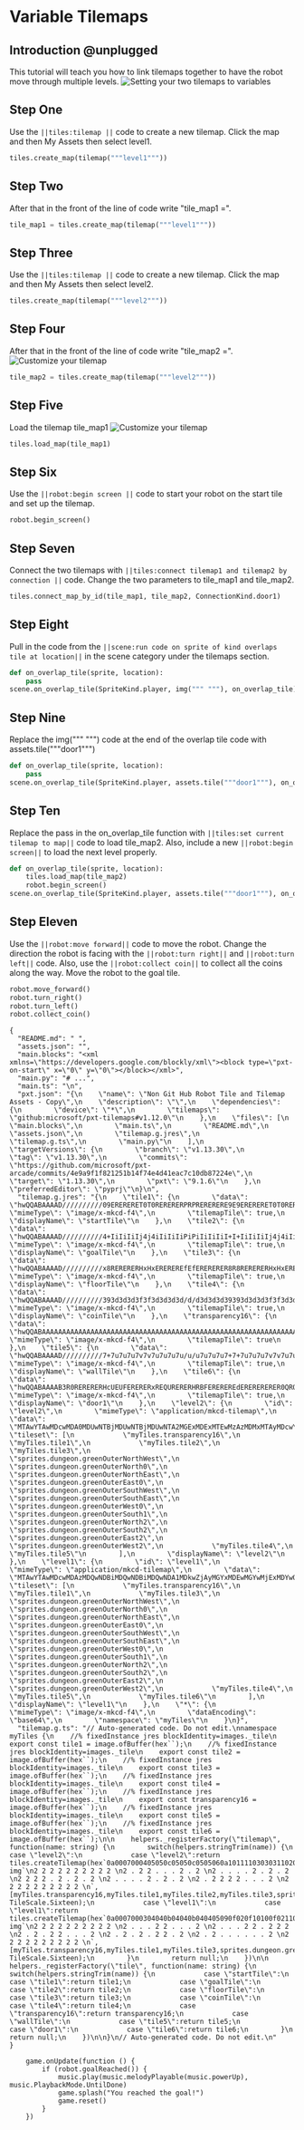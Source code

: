 # Variable Tilemaps

## Introduction @unplugged

This tutorial will teach you how to link tilemaps together to have the robot move through multiple levels.
![Setting your two tilemaps to variables](https://raw.githubusercontent.com/MrDGuy/pxt-skillmap-robot-test-2/main/docs/static/variables-tilemaps-1.png "Variable Tilemaps" )

## Step One

Use the ``||tiles:tilemap ||`` code to create a new tilemap. Click the map and then My Assets then select level1.

```python
tiles.create_map(tilemap("""level1"""))
```

## Step Two

After that in the front of the line of code write "tile_map1 =".

```python
tile_map1 = tiles.create_map(tilemap("""level1"""))
```

## Step Three

Use the ``||tiles:tilemap ||`` code to create a new tilemap. Click the map and then My Assets then select level2.

```python
tiles.create_map(tilemap("""level2"""))
```

## Step Four

After that in the front of the line of code write "tile_map2 =".
![Customize your tilemap](https://raw.githubusercontent.com/MrDGuy/pxt-skillmap-robot-test-2/main/docs/static/variables-tilemaps-1.png "Customize Tilemap" )

```python
tile_map2 = tiles.create_map(tilemap("""level2"""))
```

## Step Five

Load the tilemap tile_map1
![Customize your tilemap](https://raw.githubusercontent.com/MrDGuy/pxt-skillmap-robot-test-2/main/docs/static/variables-tilemaps-2.gif "Customize Tilemap" )

```python
tiles.load_map(tile_map1)
```

## Step Six

Use the ``||robot:begin screen ||`` code to start your robot on the start tile and set up the tilemap.

```python
robot.begin_screen()
```

## Step Seven

Connect the two tilemaps with ``||tiles:connect tilemap1 and tilemap2 by connection ||`` code.  Change the two parameters to tile_map1 and tile_map2.

```python
tiles.connect_map_by_id(tile_map1, tile_map2, ConnectionKind.door1)
```

## Step Eight

Pull in the code from the ``||scene:run code on sprite of kind overlaps tile at location||`` in the scene category under the tilemaps section.

```python
def on_overlap_tile(sprite, location):
    pass
scene.on_overlap_tile(SpriteKind.player, img(""" """), on_overlap_tile)
```

## Step Nine

Replace the img(""" """) code at the end of the overlap tile code with assets.tile("""door1""")

```python
def on_overlap_tile(sprite, location):
    pass
scene.on_overlap_tile(SpriteKind.player, assets.tile("""door1"""), on_overlap_tile)
```

## Step Ten

Replace the pass in the on_overlap_tile function with ``||tiles:set current tilemap to map||`` code to load tile_map2. Also, include a new ``||robot:begin screen||`` to load the next level properly.

```python
def on_overlap_tile(sprite, location):
    tiles.load_map(tile_map2)
    robot.begin_screen()
scene.on_overlap_tile(SpriteKind.player, assets.tile("""door1"""), on_overlap_tile)
```

## Step Eleven

Use the ``||robot:move forward||`` code to move the robot. Change the direction the robot is facing with the ``||robot:turn right||`` and ``||robot:turn left||`` code.  Also, use the ``||robot:collect coin||`` to collect all the coins along the way. Move the robot to the goal tile.

```python
robot.move_forward()
robot.turn_right()
robot.turn_left()
robot.collect_coin()
```



```assetjson
{
  "README.md": " ",
  "assets.json": "",
  "main.blocks": "<xml xmlns=\"https://developers.google.com/blockly/xml\"><block type=\"pxt-on-start\" x=\"0\" y=\"0\"></block></xml>",
  "main.py": "# ...",
  "main.ts": "\n",
  "pxt.json": "{\n    \"name\": \"Non Git Hub Robot Tile and Tilemap Assets - Copy\",\n    \"description\": \"\",\n    \"dependencies\": {\n        \"device\": \"*\",\n        \"tilemaps\": \"github:microsoft/pxt-tilemaps#v1.12.0\"\n    },\n    \"files\": [\n        \"main.blocks\",\n        \"main.ts\",\n        \"README.md\",\n        \"assets.json\",\n        \"tilemap.g.jres\",\n        \"tilemap.g.ts\",\n        \"main.py\"\n    ],\n    \"targetVersions\": {\n        \"branch\": \"v1.13.30\",\n        \"tag\": \"v1.13.30\",\n        \"commits\": \"https://github.com/microsoft/pxt-arcade/commits/4e9a9f1f821251b14f74e4d41eac7c10db87224e\",\n        \"target\": \"1.13.30\",\n        \"pxt\": \"9.1.6\"\n    },\n    \"preferredEditor\": \"pyprj\"\n}\n",
  "tilemap.g.jres": "{\n    \"tile1\": {\n        \"data\": \"hwQQABAAAAD//////////09ERERERET0T0RERERERPRPRERERERE9E9ERERERET0T0RERERERPRPRERERERE9E9ERERERET0T0RERERERPRPRERERERE9E9ERERERET0T0RERERERPRPRERERERE9E9ERERERET0T0RERERERPT//////////w==\",\n        \"mimeType\": \"image/x-mkcd-f4\",\n        \"tilemapTile\": true,\n        \"displayName\": \"startTile\"\n    },\n    \"tile2\": {\n        \"data\": \"hwQQABAAAAD//////////4+IiIiIiIj4j4iIiIiIiPiPiIiIiIiI+I+IiIiIiIj4j4iIiIiIiPiPiIiIiIiI+I+IiIiIiIj4j4iIiIiIiPiPiIiIiIiI+I+IiIiIiIj4j4iIiIiIiPiPiIiIiIiI+I+IiIiIiIj4j4iIiIiIiPj//////////w==\",\n        \"mimeType\": \"image/x-mkcd-f4\",\n        \"tilemapTile\": true,\n        \"displayName\": \"goalTile\"\n    },\n    \"tile3\": {\n        \"data\": \"hwQQABAAAAD//////////x8RERERERHxHxEREREREfEfERERERER8R8RERERERHxHxEREREREfEfERERERER8R8RERERERHxHxEREREREfEfERERERER8R8RERERERHxHxEREREREfEfERERERER8R8RERERERHxHxEREREREfH//////////w==\",\n        \"mimeType\": \"image/x-mkcd-f4\",\n        \"tilemapTile\": true,\n        \"displayName\": \"floorTile\"\n    },\n    \"tile4\": {\n        \"data\": \"hwQQABAAAAD//////////393d3d3d3f3f3d3d3d3d/d/d3d3d3d39393d3d3d3f3f3d3d3d3d/d/d3d3d3d39393d3d3d3f3f3d3d3d3d/d/d3d3d3d39393d3d3d3f3f3d3d3d3d/d/d3d3d3d39393d3d3d3f3f3d3d3d3d/f//////////w==\",\n        \"mimeType\": \"image/x-mkcd-f4\",\n        \"tilemapTile\": true,\n        \"displayName\": \"coinTile\"\n    },\n    \"transparency16\": {\n        \"data\": \"hwQQABAAAAAAAAAAAAAAAAAAAAAAAAAAAAAAAAAAAAAAAAAAAAAAAAAAAAAAAAAAAAAAAAAAAAAAAAAAAAAAAAAAAAAAAAAAAAAAAAAAAAAAAAAAAAAAAAAAAAAAAAAAAAAAAAAAAAAAAAAAAAAAAAAAAAAAAAAAAAAAAAAAAAAAAAAAAAAAAA==\",\n        \"mimeType\": \"image/x-mkcd-f4\",\n        \"tilemapTile\": true\n    },\n    \"tile5\": {\n        \"data\": \"hwQQABAAAAD//////////7+7u7u7u7v7v7u7u7u7u/u/u7u7u7u7+7+7u7u7u7v7v7u7u7u7u/u/u7u7u7u7+7+7u7u7u7v7v7u7u7u7u/u/u7u7u7u7+7+7u7u7u7v7v7u7u7u7u/u/u7u7u7u7+7+7u7u7u7v7v7u7u7u7u/v//////////w==\",\n        \"mimeType\": \"image/x-mkcd-f4\",\n        \"tilemapTile\": true,\n        \"displayName\": \"wallTile\"\n    },\n    \"tile6\": {\n        \"data\": \"hwQQABAAAAB3R0RERERERHcUEUFERERERxREQURERERHRBFEREREREdERERERERER0QRQURERERHREFBREREREdEEUFEQUFER0RERBQRQURHRBFBRERBREdEQUFERERER0QRQURERERHREREREREREdEEUFEREREd0RBRERERER3R0RERERERA==\",\n        \"mimeType\": \"image/x-mkcd-f4\",\n        \"tilemapTile\": true,\n        \"displayName\": \"door1\"\n    },\n    \"level2\": {\n        \"id\": \"level2\",\n        \"mimeType\": \"application/mkcd-tilemap\",\n        \"data\": \"MTAwYTAwMDcwMDA0MDUwNTBjMDUwNTBjMDUwNTA2MGExMDExMTEwMzAzMDMxMTAyMDcwYTAzMDMwMzAzMTExMDExMDMwNzBmMTExMTExMDMxMTAzMTExMDBlMGEwMzAzMDMwMzExMTAxMTEwMDcwYTAxMTExMTExMTEwMzEwMTAwNzA5MGIwYjBkMGIwYjBkMGIwYjA4MjIyMjIyMjIyMjAyMjIwMDIwMjAwMjAwMjAyMDIwMjIyMjIwMjAyMDAyMDAyMDIwMjAwMjIyMjIwMDIwMjIyMjIyMjIyMg==\",\n        \"tileset\": [\n            \"myTiles.transparency16\",\n            \"myTiles.tile1\",\n            \"myTiles.tile2\",\n            \"myTiles.tile3\",\n            \"sprites.dungeon.greenOuterNorthWest\",\n            \"sprites.dungeon.greenOuterNorth0\",\n            \"sprites.dungeon.greenOuterNorthEast\",\n            \"sprites.dungeon.greenOuterEast0\",\n            \"sprites.dungeon.greenOuterSouthWest\",\n            \"sprites.dungeon.greenOuterSouthEast\",\n            \"sprites.dungeon.greenOuterWest0\",\n            \"sprites.dungeon.greenOuterSouth1\",\n            \"sprites.dungeon.greenOuterNorth2\",\n            \"sprites.dungeon.greenOuterSouth2\",\n            \"sprites.dungeon.greenOuterEast2\",\n            \"sprites.dungeon.greenOuterWest2\",\n            \"myTiles.tile4\",\n            \"myTiles.tile5\"\n        ],\n        \"displayName\": \"level2\"\n    },\n    \"level1\": {\n        \"id\": \"level1\",\n        \"mimeType\": \"application/mkcd-tilemap\",\n        \"data\": \"MTAwYTAwMDcwMDAzMDQwNDBiMDQwNDBiMDQwNDA1MDkwZjAyMGYxMDEwMGYwMjExMDYwOTAyMDIwMjEwMTAwZjEwMTAwNjBlMDIxMDAyMTAxMDBmMDIwMjBkMDkwMjEwMDIxMDBmMTAxMDAyMDYwOTAxMTAwMjAyMDIwZjAyMDIwNjA4MGEwYTBjMGEwYTBjMGEwYTA3MjIyMjIyMjIyMjAyMDAyMjAwMjAwMjAwMjIyMDIyMDIwMjIyMDAyMDAyMDIwMjIyMjAwMjAyMDAwMDIwMjIyMjIyMjIyMg==\",\n        \"tileset\": [\n            \"myTiles.transparency16\",\n            \"myTiles.tile1\",\n            \"myTiles.tile3\",\n            \"sprites.dungeon.greenOuterNorthWest\",\n            \"sprites.dungeon.greenOuterNorth0\",\n            \"sprites.dungeon.greenOuterNorthEast\",\n            \"sprites.dungeon.greenOuterEast0\",\n            \"sprites.dungeon.greenOuterSouthWest\",\n            \"sprites.dungeon.greenOuterSouthEast\",\n            \"sprites.dungeon.greenOuterWest0\",\n            \"sprites.dungeon.greenOuterSouth1\",\n            \"sprites.dungeon.greenOuterNorth2\",\n            \"sprites.dungeon.greenOuterSouth2\",\n            \"sprites.dungeon.greenOuterEast2\",\n            \"sprites.dungeon.greenOuterWest2\",\n            \"myTiles.tile4\",\n            \"myTiles.tile5\",\n            \"myTiles.tile6\"\n        ],\n        \"displayName\": \"level1\"\n    },\n    \"*\": {\n        \"mimeType\": \"image/x-mkcd-f4\",\n        \"dataEncoding\": \"base64\",\n        \"namespace\": \"myTiles\"\n    }\n}",
  "tilemap.g.ts": "// Auto-generated code. Do not edit.\nnamespace myTiles {\n    //% fixedInstance jres blockIdentity=images._tile\n    export const tile1 = image.ofBuffer(hex``);\n    //% fixedInstance jres blockIdentity=images._tile\n    export const tile2 = image.ofBuffer(hex``);\n    //% fixedInstance jres blockIdentity=images._tile\n    export const tile3 = image.ofBuffer(hex``);\n    //% fixedInstance jres blockIdentity=images._tile\n    export const tile4 = image.ofBuffer(hex``);\n    //% fixedInstance jres blockIdentity=images._tile\n    export const transparency16 = image.ofBuffer(hex``);\n    //% fixedInstance jres blockIdentity=images._tile\n    export const tile5 = image.ofBuffer(hex``);\n    //% fixedInstance jres blockIdentity=images._tile\n    export const tile6 = image.ofBuffer(hex``);\n\n    helpers._registerFactory(\"tilemap\", function(name: string) {\n        switch(helpers.stringTrim(name)) {\n            case \"level2\":\n            case \"level2\":return tiles.createTilemap(hex`0a0007000405050c05050c0505060a1011110303031102070a0303030311101103070f11111103110311100e0a0303030311101110070a011111111103101007090b0b0d0b0b0d0b0b08`, img`\n2 2 2 2 2 2 2 2 2 2 \n2 . 2 2 . . . 2 . 2 \n2 . . . . 2 . 2 . 2 \n2 2 2 2 . 2 . 2 . 2 \n2 . . . . 2 . 2 . 2 \n2 . 2 2 2 2 . . . 2 \n2 2 2 2 2 2 2 2 2 2 \n`, [myTiles.transparency16,myTiles.tile1,myTiles.tile2,myTiles.tile3,sprites.dungeon.greenOuterNorthWest,sprites.dungeon.greenOuterNorth0,sprites.dungeon.greenOuterNorthEast,sprites.dungeon.greenOuterEast0,sprites.dungeon.greenOuterSouthWest,sprites.dungeon.greenOuterSouthEast,sprites.dungeon.greenOuterWest0,sprites.dungeon.greenOuterSouth1,sprites.dungeon.greenOuterNorth2,sprites.dungeon.greenOuterSouth2,sprites.dungeon.greenOuterEast2,sprites.dungeon.greenOuterWest2,myTiles.tile4,myTiles.tile5], TileScale.Sixteen);\n            case \"level1\":\n            case \"level1\":return tiles.createTilemap(hex`0a0007000304040b04040b040405090f020f10100f0211060902020210100f1010060e02100210100f02020d09021002100f101002060901100202020f020206080a0a0c0a0a0c0a0a07`, img`\n2 2 2 2 2 2 2 2 2 2 \n2 . . . 2 2 . . . 2 \n2 . . . 2 2 . 2 2 2 \n2 . 2 . 2 2 . . . 2 \n2 . 2 . 2 . 2 2 . 2 \n2 . 2 . . . . . . 2 \n2 2 2 2 2 2 2 2 2 2 \n`, [myTiles.transparency16,myTiles.tile1,myTiles.tile3,sprites.dungeon.greenOuterNorthWest,sprites.dungeon.greenOuterNorth0,sprites.dungeon.greenOuterNorthEast,sprites.dungeon.greenOuterEast0,sprites.dungeon.greenOuterSouthWest,sprites.dungeon.greenOuterSouthEast,sprites.dungeon.greenOuterWest0,sprites.dungeon.greenOuterSouth1,sprites.dungeon.greenOuterNorth2,sprites.dungeon.greenOuterSouth2,sprites.dungeon.greenOuterEast2,sprites.dungeon.greenOuterWest2,myTiles.tile4,myTiles.tile5,myTiles.tile6], TileScale.Sixteen);\n        }\n        return null;\n    })\n\n    helpers._registerFactory(\"tile\", function(name: string) {\n        switch(helpers.stringTrim(name)) {\n            case \"startTile\":\n            case \"tile1\":return tile1;\n            case \"goalTile\":\n            case \"tile2\":return tile2;\n            case \"floorTile\":\n            case \"tile3\":return tile3;\n            case \"coinTile\":\n            case \"tile4\":return tile4;\n            case \"transparency16\":return transparency16;\n            case \"wallTile\":\n            case \"tile5\":return tile5;\n            case \"door1\":\n            case \"tile6\":return tile6;\n        }\n        return null;\n    })\n\n}\n// Auto-generated code. Do not edit.\n"
}
```

```customts
    game.onUpdate(function () {
        if (robot.goalReached()) {
            music.play(music.melodyPlayable(music.powerUp), music.PlaybackMode.UntilDone)
            game.splash("You reached the goal!")
            game.reset()
        }
    })
```
